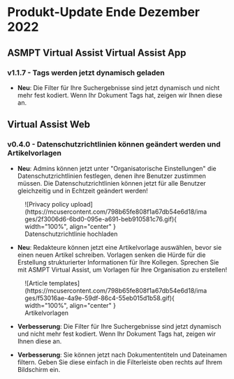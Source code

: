 # Produkt-Update Ende Dezember 2022

## ASMPT Virtual Assist Virtual Assist App

### v1.1.7 - Tags werden jetzt dynamisch geladen

- **Neu**: Die Filter für Ihre Suchergebnisse sind jetzt dynamisch und nicht mehr fest kodiert. Wenn Ihr Dokument Tags hat, zeigen wir Ihnen diese an. 

## Virtual Assist Web

### v0.4.0 - Datenschutzrichtlinien können geändert werden und Artikelvorlagen

- **Neu**: Admins können jetzt unter "Organisatorische Einstellungen" die Datenschutzrichtlinien festlegen, denen ihre Benutzer zustimmen müssen.  Die Datenschutzrichtlinien können jetzt für alle Benutzer gleichzeitig und in Echtzeit geändert werden!

<figure markdown>
  ![Privacy policy upload](https://mcusercontent.com/798b65fe808f1a67db54e6d18/images/2f3006d6-6bd0-095e-a691-beb910581c76.gif){ width="100%", align="center" }
  <figcaption>Datenschutzrichtlinie hochladen</figcaption>
</figure>

- **Neu**: Redakteure können jetzt eine Artikelvorlage auswählen, bevor sie einen neuen Artikel schreiben. Vorlagen senken die Hürde für die Erstellung strukturierter Informationen für Ihre Kollegen. Sprechen Sie mit ASMPT Virtual Assist, um Vorlagen für Ihre Organisation zu erstellen!

<figure markdown>
  ![Article templates](https://mcusercontent.com/798b65fe808f1a67db54e6d18/images/f53016ae-4a9e-59df-86c4-55eb015d1b58.gif){ width="100%", align="center" }
  <figcaption>Artikelvorlagen</figcaption>
</figure>

- **Verbesserung**: Die Filter für Ihre Suchergebnisse sind jetzt dynamisch und nicht mehr fest kodiert. Wenn Ihr Dokument Tags hat, zeigen wir Ihnen diese an.

- **Verbesserung**: Sie können jetzt nach Dokumententiteln und Dateinamen filtern. Geben Sie diese einfach in die Filterleiste oben rechts auf Ihrem Bildschirm ein.


